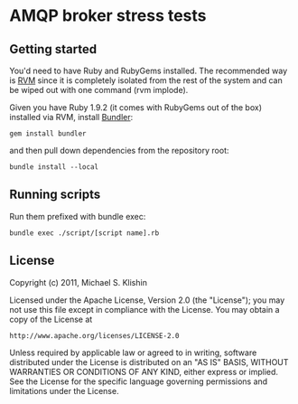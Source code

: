 # AMQP broker stress tests #

## Getting started ##

You'd need to have Ruby and RubyGems installed. The recommended way is [RVM](https://rvm.beginrescueend.com/) since it is completely
isolated from the rest of the system and can be wiped out with one command (rvm implode).

Given you have Ruby 1.9.2 (it comes with RubyGems out of the box) installed via RVM, install [Bundler](http://gembundler.com/):

    gem install bundler

and then pull down dependencies from the repository root:

    bundle install --local



## Running scripts ##

Run them prefixed with bundle exec:

    bundle exec ./script/[script name].rb



## License ##

Copyright (c) 2011, Michael S. Klishin

Licensed under the Apache License, Version 2.0 (the "License");
you may not use this file except in compliance with the License.
You may obtain a copy of the License at

    http://www.apache.org/licenses/LICENSE-2.0

Unless required by applicable law or agreed to in writing, software
distributed under the License is distributed on an "AS IS" BASIS,
WITHOUT WARRANTIES OR CONDITIONS OF ANY KIND, either express or implied.
See the License for the specific language governing permissions and
limitations under the License.